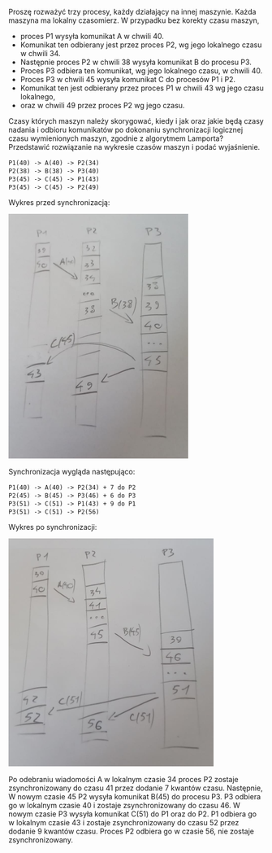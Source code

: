 Proszę rozważyć trzy procesy, każdy działający na innej maszynie. Każda maszyna ma lokalny czasomierz. W przypadku bez korekty czasu maszyn, 


- proces P1 wysyła komunikat A w chwili 40. 
- Komunikat ten odbierany jest przez proces P2, wg jego lokalnego czasu w chwili 34. 
- Następnie proces P2 w chwili 38 wysyła komunikat B do procesu P3. 
- Proces P3 odbiera ten komunikat, wg jego lokalnego czasu, w chwili 40. 
- Proces P3 w chwili 45 wysyła komunikat C do procesów P1 i P2. 
- Komunikat ten jest odbierany przez proces P1 w chwili 43 wg jego czasu lokalnego, 
- oraz w chwili 49 przez proces P2 wg jego czasu. 

Czasy których maszyn należy skorygować, kiedy i jak oraz jakie będą czasy nadania i odbioru komunikatów po dokonaniu synchronizacji logicznej czasu wymienionych maszyn, zgodnie z algorytmem Lamporta? Przedstawić rozwiązanie na wykresie czasów maszyn i podać wyjaśnienie.
 
```
P1(40) -> A(40) -> P2(34)
P2(38) -> B(38) -> P3(40)
P3(45) -> C(45) -> P1(43)
P3(45) -> C(45) -> P2(49)
```

Wykres przed synchronizacją:

![](01.png)

Synchronizacja wygląda następująco:
 
```
P1(40) -> A(40) -> P2(34) + 7 do P2
P2(45) -> B(45) -> P3(46) + 6 do P3
P3(51) -> C(51) -> P1(43) + 9 do P1
P3(51) -> C(51) -> P2(56)
```

Wykres po synchronizacji:

![](02.png)

Po odebraniu wiadomości A w lokalnym czasie 34 proces P2 zostaje zsynchronizowany do czasu 41 przez dodanie 7 kwantów czasu. Następnie, W nowym czasie 45 P2 wysyła komunikat B(45) do procesu P3. P3 odbiera go w lokalnym czasie 40 i zostaje zsynchronizowany do czasu 46. W nowym czasie P3 wysyła komunikat C(51) do P1 oraz do P2. P1 odbiera go w lokalnym czasie 43 i zostaje zsynchronizowany do czasu 52 przez dodanie 9 kwantów czasu. Proces P2 odbiera go w czasie 56, nie zostaje zsynchronizowany.
